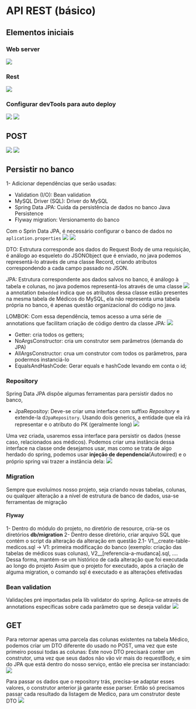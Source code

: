 # API REST (básico)

## Elementos iniciais
### Web server
![](images/2024-04-07_20-04.png)

### Rest
![](images/rest-basics.png)

### Configurar devTools para auto deploy
![](images/settingsCompiler.png)
![](images/settingsAdv.png)

## POST
![](images/POSTElements.png)
![](images/recordDTO.png)

## Persistir no banco
1- Adicionar dependências que serão usadas:
- Validation (I/O): Bean validation
- MySQL Driver (SQL): Driver do MySQL
- Spring Data JPA: Cuida da persistência de dados no banco Java Persistence
- Flyway migration: Versionamento do banco

Com o Sprin Data JPA, é necessário configurar o banco de dados no ```aplication.properties```
![](images/appProperties.png)
![](images/propKeys.png)

DTO: Estrutura corresponde aos dados do Request Body de uma requisição, é análogo ao esqueleto do JSONObject que é enviado, no java podemos representá-lo através de uma classe Record, criando atributos correspondendo a cada campo passado no JSON.

JPA: Estrutura correspondente aos dados salvos no banco, é análogo à tabela e colunas, no java podemos representá-los através de uma classe 
![](images/entityJPA.png)
a annotation `Embedded` indica que os atributos dessa classe estão presentes na mesma tabela de Médicos do MySQL, ela não representa uma tabela própria no banco, é apenas questão organizacional do código no java.

LOMBOK: Com essa dependência, temos acesso a uma série de annotations que facilitam criação de código dentro da classe JPA:
![](images/lombokAnnotations.png)
- Getter: cria todos os getters;
- NoArgsConstructor: cria um construtor sem parâmetros (demanda do JPA)
- AllArgsConstructor: crua um construtor com todos os parâmetros, para podermos instanciá-lo
- EqualsAndHashCode: Gerar equals e hashCode levando em conta o id;

### Repository
Spring Data JPA dispõe algumas ferramentas para persistir dados no banco,
- JpaRepositoy: Deve-se criar uma interface com suffixo _Repository_ e extende-la d`JpaRepository`. Usando dois generics, a entidade que ela irá representar e o atributo do PK (geralmente long)
![](images/repository.png)

Uma vez criada, usaremos essa interface para persistir os dados (nesse caso, relacionados aos médicos).
Podemos criar uma instância dessa interface na classe onde desejamos usar, mas como se trata de algo herdado do spring, podemos usar **injeção de dependencia**(Autowired) e o próprio spring vai trazer a instância dela:
![](images/transacInjec.png)

### Migration
Sempre que evoluímos nosso projeto, seja criando novas tabelas, colunas, ou qualquer alteração a a nível de estrutura de banco de dados, usa-se ferramentas de migração

#### Flyway
1- Dentro do módulo do projeto, no diretório de resource, cria-se os diretórios **db/migration**
2- Dentro desse diretório, criar arquivo SQL que contém o script da alteração da alteração em questão
2.1- V1__create-table-medicos.sql -> V1: primeira modificação do banco (exemplo: criação das tabelas de médicos suas colunas), V2__[referencia-a-mudanca].sql, .... Dessa forma, mantém-se um histórico de cada alteração que foi executada ao longo do projeto
Assim que o projeto for executado, após a criação de alguma migration, o comando sql é executado e as alterações efetivadas

### Bean validation
Validações pré importadas pela lib validator do spring. Aplica-se através de annotations específicas sobre cada parâmetro que se deseja validar
![](images/beanValid.png)

## GET
Para retornar apenas uma parcela das colunas existentes na tabela Médico, podemos criar um DTO diferente do usado no POST, uma vez que este primeiro possui todas as colunas:
Este novo DTO precisará conter um construtor, uma vez que seus dados não vão vir mais do requestBody, e sim do JPA que está dentro do nosso serviço, então ele precisa ser instanciado:
![](images/DTOGet.png)

Para passar os dados que o repository trás, precisa-se adaptar esses valores, o construtor anterior já garante esse parser. Então só precisamos passar cada resultado da listagem de Medico, para um
construtor deste DTO
![](images/JPAtoDTOGet.png)